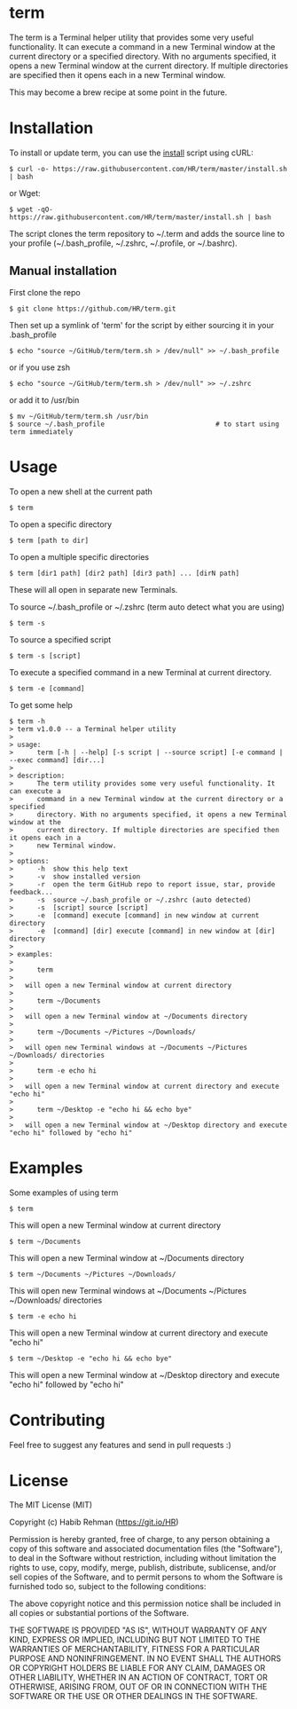 # term
The term is a Terminal helper utility that provides some very useful
functionality. It can execute a command in a new Terminal window at the current
directory or a specified directory. With no arguments specified, it opens a new
Terminal window at the current directory. If multiple directories are specified
then it opens each in a new Terminal window.

This may become a brew recipe at some point in the future.

# Installation
To install or update term, you can use the
[install](https://raw.githubusercontent.com/HR/term/master/install.sh) script
using cURL:
```shell
$ curl -o- https://raw.githubusercontent.com/HR/term/master/install.sh | bash
```
or Wget:
```shell
$ wget -qO- https://raw.githubusercontent.com/HR/term/master/install.sh | bash
```
The script clones the term repository to ~/.term and adds the source line to
your profile (~/.bash_profile, ~/.zshrc, ~/.profile, or ~/.bashrc).

## Manual installation
First clone the repo
```shell
$ git clone https://github.com/HR/term.git
```
Then set up a symlink of 'term' for the script by either sourcing it in your
.bash_profile
```shell
$ echo "source ~/GitHub/term/term.sh > /dev/null" >> ~/.bash_profile
```
or if you use zsh
```shell
$ echo "source ~/GitHub/term/term.sh > /dev/null" >> ~/.zshrc
```
or add it to /usr/bin
```shell
$ mv ~/GitHub/term/term.sh /usr/bin
$ source ~/.bash_profile 							# to start using term immediately
```

# Usage
To open a new shell at the current path
```shell
$ term
```

To open a specific directory
```shell
$ term [path to dir]
```

To open a multiple specific directories
```shell
$ term [dir1 path] [dir2 path] [dir3 path] ... [dirN path]
```
These will all open in separate new Terminals.

To source ~/.bash_profile or ~/.zshrc (term auto detect what you are using)
```shell
$ term -s
```

To source a specified script
```shell
$ term -s [script]
```

To execute a specified command in a new Terminal at current directory.
```shell
$ term -e [command]
```
To get some help
```shell
$ term -h
> term v1.0.0 -- a Terminal helper utility
>
> usage:
>      term [-h | --help] [-s script | --source script] [-e command | --exec command] [dir...]
>
> description:
>      The term utility provides some very useful functionality. It can execute a
>      command in a new Terminal window at the current directory or a specified
>      directory. With no arguments specified, it opens a new Terminal window at the
>      current directory. If multiple directories are specified then it opens each in a
>      new Terminal window.
>
> options:
>      -h  show this help text
>      -v  show installed version
>      -r  open the term GitHub repo to report issue, star, provide feedback...
>      -s  source ~/.bash_profile or ~/.zshrc (auto detected)
>      -s  [script] source [script]
>      -e  [command] execute [command] in new window at current directory
>      -e  [command] [dir] execute [command] in new window at [dir] directory
>
> examples:
>
>      term
>
>   will open a new Terminal window at current directory
>
>      term ~/Documents
>
>   will open a new Terminal window at ~/Documents directory
>
>      term ~/Documents ~/Pictures ~/Downloads/
>
>   will open new Terminal windows at ~/Documents ~/Pictures ~/Downloads/ directories
>
>      term -e echo hi
>
>   will open a new Terminal window at current directory and execute "echo hi"
>
>      term ~/Desktop -e "echo hi && echo bye"
>
>   will open a new Terminal window at ~/Desktop directory and execute "echo hi" followed by "echo hi"
```

# Examples
Some examples of using term

```shell
$ term
```
This will open a new Terminal window at current directory

```shell
$ term ~/Documents
```
This will open a new Terminal window at ~/Documents directory

```shell
$ term ~/Documents ~/Pictures ~/Downloads/
```
This will open new Terminal windows at ~/Documents ~/Pictures ~/Downloads/ directories

```shell
$ term -e echo hi
```
This will open a new Terminal window at current directory and execute "echo hi"

```shell
$ term ~/Desktop -e "echo hi && echo bye"
```
This will open a new Terminal window at ~/Desktop directory and execute "echo hi" followed by "echo hi"


# Contributing
Feel free to suggest any features and send in pull requests :)

# License
The MIT License (MIT)

Copyright (c) Habib Rehman (https://git.io/HR)

Permission is hereby granted, free of charge, to any person obtaining a copy
of this software and associated documentation files (the "Software"), to deal
in the Software without restriction, including without limitation the rights
to use, copy, modify, merge, publish, distribute, sublicense, and/or sell
copies of the Software, and to permit persons to whom the Software is
furnished todo so, subject to the following conditions:

The above copyright notice and this permission notice shall be included in
all copies or substantial portions of the Software.

THE SOFTWARE IS PROVIDED "AS IS", WITHOUT WARRANTY OF ANY KIND, EXPRESS OR
IMPLIED, INCLUDING BUT NOT LIMITED TO THE WARRANTIES OF MERCHANTABILITY,
FITNESS FOR A PARTICULAR PURPOSE AND NONINFRINGEMENT. IN NO EVENT SHALL THE
AUTHORS OR COPYRIGHT HOLDERS BE LIABLE FOR ANY CLAIM, DAMAGES OR OTHER
LIABILITY, WHETHER IN AN ACTION OF CONTRACT, TORT OR OTHERWISE, ARISING FROM,
OUT OF OR IN CONNECTION WITH THE SOFTWARE OR THE USE OR OTHER DEALINGS IN
THE SOFTWARE.
